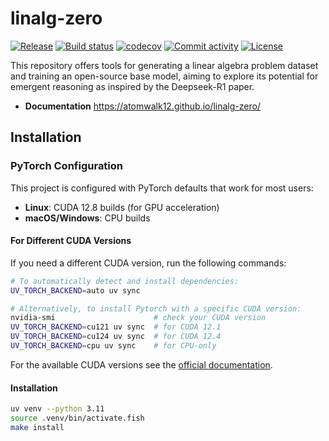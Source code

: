 # linalg-zero

[![Release](https://img.shields.io/github/v/release/atomwalk12/linalg-zero)](https://img.shields.io/github/v/release/atomwalk12/linalg-zero)
[![Build status](https://img.shields.io/github/actions/workflow/status/atomwalk12/linalg-zero/main.yml?branch=main)](https://github.com/atomwalk12/linalg-zero/actions/workflows/main.yml?query=branch%3Amain)
[![codecov](https://codecov.io/gh/atomwalk12/linalg-zero/branch/main/graph/badge.svg)](https://codecov.io/gh/atomwalk12/linalg-zero)
[![Commit activity](https://img.shields.io/github/commit-activity/m/atomwalk12/linalg-zero)](https://img.shields.io/github/commit-activity/m/atomwalk12/linalg-zero)
[![License](https://img.shields.io/github/license/atomwalk12/linalg-zero)](https://img.shields.io/github/license/atomwalk12/linalg-zero)

This repository offers tools for generating a linear algebra problem dataset and training an open-source base model, aiming to explore its potential for emergent reasoning as inspired by the Deepseek-R1 paper.

- **Documentation** <https://atomwalk12.github.io/linalg-zero/>

## Installation

### PyTorch Configuration

This project is configured with PyTorch defaults that work for most users:
- **Linux**: CUDA 12.8 builds (for GPU acceleration)
- **macOS/Windows**: CPU builds

#### For Different CUDA Versions

If you need a different CUDA version, run the following commands:

```bash
# To automatically detect and install dependencies:
UV_TORCH_BACKEND=auto uv sync

# Alternatively, to install Pytorch with a specific CUDA version:
nvidia-smi                      # check your CUDA version
UV_TORCH_BACKEND=cu121 uv sync  # for CUDA 12.1
UV_TORCH_BACKEND=cu124 uv sync  # for CUDA 12.4
UV_TORCH_BACKEND=cpu uv sync    # for CPU-only
```

For the available CUDA versions see the [official documentation](https://pytorch.org/get-started/locally/).

#### Installation
```bash
uv venv --python 3.11
source .venv/bin/activate.fish
make install
```
